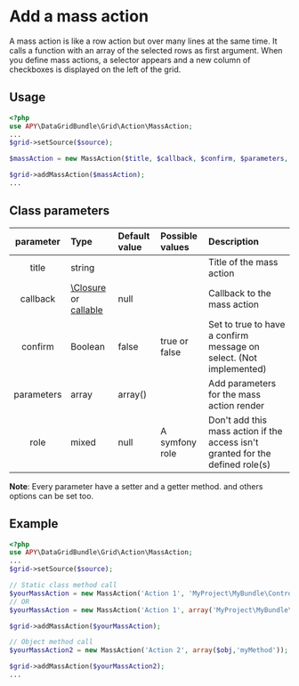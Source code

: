 Add a mass action
=================

A mass action is like a row action but over many lines at the same time.
It calls a function with an array of the selected rows as first argument.
When you define mass actions, a selector appears and a new column of checkboxes is displayed on the left of the grid.

## Usage
```php
<?php
use APY\DataGridBundle\Grid\Action\MassAction;
...
$grid->setSource($source);

$massAction = new MassAction($title, $callback, $confirm, $parameters, $role);

$grid->addMassAction($massAction);
...
```

## Class parameters

|parameter|Type|Default value|Possible values|Description|
|:--:|:--|:--|:--|:--|
|title|string|||Title of the mass action|
|callback|[\Closure](http://php.net/manual/en/functions.anonymous.php) or [callable](http://php.net/manual/en/language.types.callable.php)|null||Callback to the mass action|
|confirm|Boolean|false|true or false|Set to true to have a confirm message on select. (Not implemented)|
|parameters|array|array()||Add parameters for the mass action render|
|role|mixed|null|A symfony role|Don't add this mass action if the access isn't granted for the defined role(s)|

**Note**: Every parameter have a setter and a getter method. and others options can be set too.

## Example
```php
<?php
use APY\DataGridBundle\Grid\Action\MassAction;
...
$grid->setSource($source);

// Static class method call
$yourMassAction = new MassAction('Action 1', 'MyProject\MyBundle\Controller\DefaultController::myStaticMethod');
// OR
$yourMassAction = new MassAction('Action 1', array('MyProject\MyBundle\Controller\DefaultController','myStaticMethod'));

$grid->addMassAction($yourMassAction);

// Object method call
$yourMassAction2 = new MassAction('Action 2', array($obj,'myMethod'));

$grid->addMassAction($yourMassAction2);
...
```
